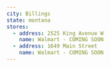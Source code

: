 ```yaml
---
city: Billings
state: montana
stores:
  - address: 2525 King Avenue W
    name: Walmart - COMING SOON
  - address: 1649 Main Street
    name: Walmart - COMING SOON
---
```


